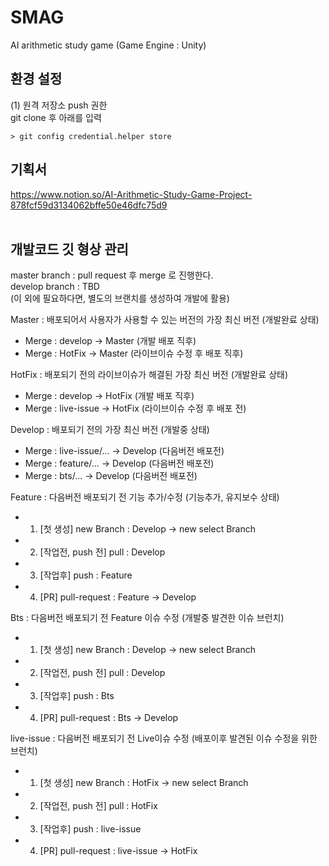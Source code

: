 # SMAG
AI arithmetic study game
(Game Engine : Unity)


## 환경 설정
(1) 원격 저장소 push 권한 <br>
git clone 후 아래를 입력
```
> git config credential.helper store
```


## 기획서
https://www.notion.so/AI-Arithmetic-Study-Game-Project-878fcf59d3134062bffe50e46dfc75d9
<br><br>


## 개발코드 깃 형상 관리
master branch : pull request 후 merge 로 진행한다. <br>
develop branch : TBD <br>
(이 외에 필요하다면, 별도의 브랜치를 생성하여 개발에 활용) <br>



Master : 배포되어서 사용자가 사용할 수 있는 버전의 가장 최신 버전 (개발완료 상태)
- Merge : develop -> Master (개발 배포 직후)
- Merge : HotFix -> Master (라이브이슈 수정 후 배포 직후)

HotFix : 배포되기 전의 라이브이슈가 해결된 가장 최신 버전 (개발완료 상태)
- Merge : develop -> HotFix (개발 배포 직후)
- Merge : live-issue -> HotFix (라이브이슈 수정 후 배포 전)

Develop : 배포되기 전의 가장 최신 버전 (개발중 상태)
- Merge : live-issue/... -> Develop (다음버전 배포전)
- Merge : feature/... -> Develop (다음버전 배포전)
- Merge : bts/... -> Develop (다음버전 배포전)


Feature : 다음버전 배포되기 전 기능 추가/수정 (기능추가, 유지보수 상태)
- 1. [첫 생성] new Branch : Develop -> new select Branch
- 2. [작업전, push 전] pull : Develop
- 3. [작업후] push : Feature
- 4. [PR] pull-request : Feature -> Develop

Bts : 다음버전 배포되기 전 Feature 이슈 수정 (개발중 발견한 이슈 브런치)
- 1. [첫 생성] new Branch : Develop -> new select Branch
- 2. [작업전, push 전] pull : Develop
- 3. [작업후] push : Bts
- 4. [PR] pull-request : Bts -> Develop

live-issue : 다음버전 배포되기 전 Live이슈 수정 (배포이후 발견된 이슈 수정을 위한 브런치)
- 1. [첫 생성] new Branch : HotFix -> new select Branch
- 2. [작업전, push 전] pull : HotFix
- 3. [작업후] push : live-issue
- 4. [PR] pull-request : live-issue -> HotFix

